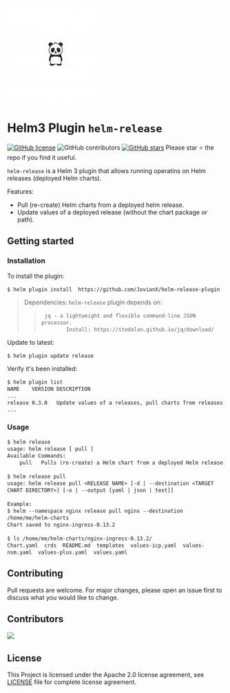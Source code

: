 ![Panda](/panda.jpeg)
# Helm3 Plugin `helm-release`
[![GitHub license](https://img.shields.io/github/license/JovianX/helm-release-plugin)](https://github.com/JovianX/helm-release-plugin)
![GitHub contributors](https://img.shields.io/github/contributors/JovianX/helm-release-plugin)
[![GitHub stars](https://img.shields.io/github/stars/JovianX/helm-release-plugin)](https://github.com/JovianX/helm-release-plugin/stargazers) Please star ⭐ the repo if you find it useful.

`helm-release` is a Helm 3 plugin that allows running operatins on Helm releases (deployed Helm charts).


Features:

 * Pull (re-create) Helm charts from a deployed helm release.
 * Update values of a deployed release (without the chart package or path).


## Getting started
### Installation
To install the plugin:
```shell
$ helm plugin install  https://github.com/JovianX/helm-release-plugin
```

>
> Dependencies: `helm-release` plugin depends on:
>>      jq - a lightweight and flexible command-line JSON processor.
>>             Install: https://stedolan.github.io/jq/download/
>

Update to latest:
```shell
$ helm plugin update release
```
Verify it's been installed:
```shell
$ helm plugin list
NAME   	VERSION	DESCRIPTION
...
release	0.3.0  	Update values of a releases, pull charts from releases
...
```


### Usage
```
$ helm release
usage: helm release [ pull ]
Available Commands:
    pull   Pulls (re-create) a Helm chart from a deployed Helm release

$ helm release pull
usage: helm release pull <RELEASE NAME> [-d | --destination <TARGET CHART DIRECTORY>] [-o | --output [yaml | json | text]]

Example:
$ helm --namespace nginx release pull nginx --destination /home/me/helm-charts 
Chart saved to nginx-ingress-0.13.2

$ ls /home/me/helm-charts/nginx-ingress-0.13.2/
Chart.yaml  crds  README.md  templates  values-icp.yaml  values-nsm.yaml  values-plus.yaml  values.yaml

```

## Contributing
Pull requests are welcome. For major changes, please open an issue first to discuss what you would like to change.

## Contributors
<a href = "https://github.com/JovianX/helm-release-plugin/graphs/contributors">
  <img src = "https://contrib.rocks/image?repo=JovianX/helm-release-plugin"/>
</a>

## License
This Project is licensed under the Apache 2.0 license agreement, see [LICENSE](https://github.com/JovianX/helm-release-plugin/blob/main/LICENSE) file for complete license agreement.
